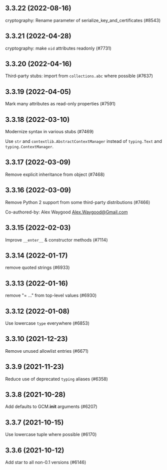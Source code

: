 ## 3.3.22 (2022-08-16)

cryptography: Rename parameter of serialize_key_and_certificates (#8543)

## 3.3.21 (2022-04-28)

cryptography: make `oid` attributes readonly (#7731)

## 3.3.20 (2022-04-16)

Third-party stubs: import from `collections.abc` where possible (#7637)

## 3.3.19 (2022-04-05)

Mark many attributes as read-only properties (#7591)

## 3.3.18 (2022-03-10)

Modernize syntax in various stubs (#7469)

Use `str` and `contextlib.AbstractContextManager` instead of `typing.Text` and `typing.ContextManager`.

## 3.3.17 (2022-03-09)

Remove explicit inheritance from object (#7468)

## 3.3.16 (2022-03-09)

Remove Python 2 support from some third-party distributions (#7466)

Co-authored-by: Alex Waygood <Alex.Waygood@Gmail.com>

## 3.3.15 (2022-02-03)

Improve `__enter__` & constructor methods (#7114)

## 3.3.14 (2022-01-17)

remove quoted strings (#6933)

## 3.3.13 (2022-01-16)

remove "= ..." from top-level values (#6930)

## 3.3.12 (2022-01-08)

Use lowercase `type` everywhere (#6853)

## 3.3.10 (2021-12-23)

Remove unused allowlist entries (#6671)

## 3.3.9 (2021-11-23)

Reduce use of deprecated `typing` aliases (#6358)

## 3.3.8 (2021-10-28)

Add defaults to GCM.__init__ arguments (#6207)

## 3.3.7 (2021-10-15)

Use lowercase tuple where possible (#6170)

## 3.3.6 (2021-10-12)

Add star to all non-0.1 versions (#6146)

